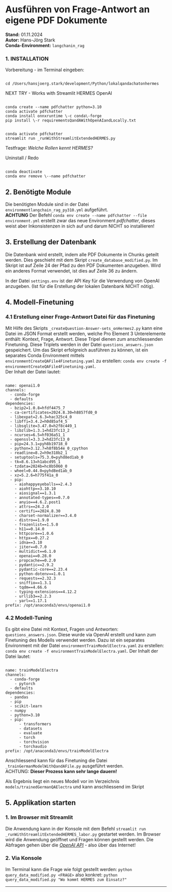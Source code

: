 # Ausführen von Frage-Antwort an eigene PDF Dokumente
**Stand:** 01.11.2024 <br>
**Autor:** Hans-Jörg Stark <br>
**Conda-Environment:** `langchanin_rag`


### 1. INSTALLATION
Vorbereitung - im Terminal eingeben:
<pre><code>
cd /Users/hansjoerg.stark/development/Python/lokalqandachatonhermes
</code></pre>

NEXT TRY - Works with Streamlit HERMES OpenAI
<pre><code>
conda create --name pdfchatter python=3.10
conda activate pdfchatter
conda install onnxruntime \-c conda\-forge
pip install \-r requirementsQandAWithOpenAIandLocally.txt
</code></pre>

<pre><code>
conda activate pdfchatter
streamlit run _runWithStreamlitExtendedHERMES.py
</code></pre>
Testfrage: *Welche Rollen kennt HERMES?* 


Uninstall / Redo
<pre><code>
conda deactivate
conda env remove \--name pdfchatter
</code></pre>


## 2. Benötigte Module
Die benötigten Module sind in der Datei `environmentlangchain_rag_py310.yml` aufgeführt. <br> **ACHTUNG** Der Befehl `conda env create --name pdfchatter --file environment.yml` erstellt zwar das neue Environment *pdfchatter*, dieses weist aber Inkonsistenzen in sich auf und darum NICHT so installieren!

## 3. Erstellung der Datenbank 
Die Datenbank wird erstellt, indem alle PDF Dokumente in Chunks geteilt werden.
Dies geschieht mit dem Skript `create_database_modified.py`. Im Skript ist auf Zeile 24 der Pfad zu den PDF Dokumenten anzugeben. Wird ein anderes Format verwendet, ist dies auf Zeile 36 zu ändern.

In der Datei `settings.env` ist der API Key für die Verwendung von OpenAI anzugeben. (Ist für die Erstellung der lokalen Datenbank NICHT nötig).

## 4. Modell-Finetuning

### 4.1 Erstellung einer Frage-Antwort Datei für das Finetuning
Mit Hilfe des Skripts `_createQuestion-Answer-sets_onHermes2.py` kann eine Datei im JSON Format erstellt werden, welche Pro Element 3 Unterelemente enthält: Kontext, Frage, Antwort. Diese Tripel dienen zum anschliessenden Finetuning. Diese Triplets werden in der Datei `questions_answers.json` gespeichert. Um das Skript erfolgreich ausführen zu können, ist ein separates Conda Environment mittels `environmentCreateQAFile4Finetuning.yaml` zu erstellen: `conda env create -f environmentCreateQAFile4Finetuning.yaml`. <br> 
Der Inhalt der Datei lautet:<br>
<pre><code>
name: openai1.0
channels:
  - conda-forge
  - defaults
dependencies:
  - bzip2=1.0.8=hfdf4475_7
  - ca-certificates=2024.8.30=h8857fd0_0
  - libexpat=2.6.3=hac325c4_0
  - libffi=3.4.2=h0d85af4_5
  - libsqlite=3.47.0=h2f8c449_1
  - libzlib=1.3.1=hd23fc13_2
  - ncurses=6.5=hf036a51_1
  - openssl=3.3.2=hd23fc13_0
  - pip=24.3.1=pyh8b19718_0
  - python=3.12.7=h8f8b54e_0_cpython
  - readline=8.2=h9e318b2_1
  - setuptools=75.3.0=pyhd8ed1ab_0
  - tk=8.6.13=h1abcd95_1
  - tzdata=2024b=hc8b5060_0
  - wheel=0.44.0=pyhd8ed1ab_0
  - xz=5.2.6=h775f41a_0
  - pip:
    - aiohappyeyeballs==2.4.3
    - aiohttp==3.10.10
    - aiosignal==1.3.1
    - annotated-types==0.7.0
    - anyio==4.6.2.post1
    - attrs==24.2.0
    - certifi==2024.8.30
    - charset-normalizer==3.4.0
    - distro==1.9.0
    - frozenlist==1.5.0
    - h11==0.14.0
    - httpcore==1.0.6
    - httpx==0.27.2
    - idna==3.10
    - jiter==0.7.0
    - multidict==6.1.0
    - openai==0.28.0
    - propcache==0.2.0
    - pydantic==2.9.2
    - pydantic-core==2.23.4
    - python-dotenv==1.0.1
    - requests==2.32.3
    - sniffio==1.3.1
    - tqdm==4.66.6
    - typing-extensions==4.12.2
    - urllib3==2.2.3
    - yarl==1.17.1
prefix: /opt/anaconda3/envs/openai1.0
</code></pre>


### 4.2 Modell-Tuning 
Es gibt eine Datei mit Kontext, Fragen und Antworten: `questions_answers.json`. Diese wurde via OpenAI erstellt und kann zum Finetuning des Modells verwendet werden. Dazu ist ein separates Environment mit der Datei `environmentTrainModelElectra.yaml` zu erstellen: `conda env create -f environmentTrainModelElectra.yaml`. Der Inhalt der Datei lautet:<br>
<pre><code>
name: trainModelElectra
channels:
  - conda-forge
	- pytorch
  - defaults
dependencies:
  - pandas
  - pip
  - scikit-learn
  - numpy
  - python=3.10
  - pip:
      - transformers
      - datasets
      - evaluate
      - torch
      - torchvision
      - torchaudio
prefix: /opt/anaconda3/envs/trainModelElectra
</code></pre>

Anschliessend kann für das Finetuning die Datei `_trainGermanModelWithQandAFile.py` ausgeführt werden. <br> ACHTUNG: **Dieser Prozess kann sehr lange dauern!** <p>
Als Ergebnis liegt ein neues Modell vor im Verzeichnis `models/trainedGermanQAElectra` und kann anschliessend im Skript 


## 5. Applikation starten
### 1. Im Browser mit Streamlit
Die Anwendung kann in der Konsole mit dem Befehl `streamlit run _runWithStreamlitExtendedHERMES_labor.py` gestartet werden. Im Browser wird die Anwendung geöffnet und Fragen können gestellt werden. Die Abfragen gehen über die <u>*OpenAI API*</u> - also über das Internet!

### 2. Via Konsole
Im Terminal kann die Frage wie folgt gestellt werden: `python query_data_modified.py <FRAGE>` also konkret: `python query_data_modified.py "Wo kommt HERMES zum Einsatz?"`


------








